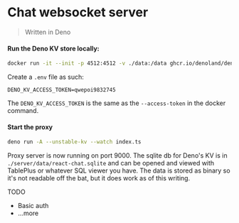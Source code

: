 # Chat websocket server

> Written in Deno

#### Run the Deno KV store locally:

```sh
docker run -it --init -p 4512:4512 -v ./data:/data ghcr.io/denoland/denokv --sqlite-path /data/react-chat.sqlite serve --access-token qwepoi9832745
```

Create a `.env` file as such:

```
DENO_KV_ACCESS_TOKEN=qwepoi9832745
```

The `DENO_KV_ACCESS_TOKEN` is the same as the `--access-token` in the docker command.

#### Start the proxy

```sh
deno run -A --unstable-kv --watch index.ts
```

Proxy server is now running on port 9000. The sqlite db for Deno's KV is in
`./server/data/react-chat.sqlite` and can be opened and viewed with TablePlus or whatever SQL viewer
you have. The data is stored as binary so it's not readable off the bat, but it does work as of this
writing.

TODO

- Basic auth
- ...more
